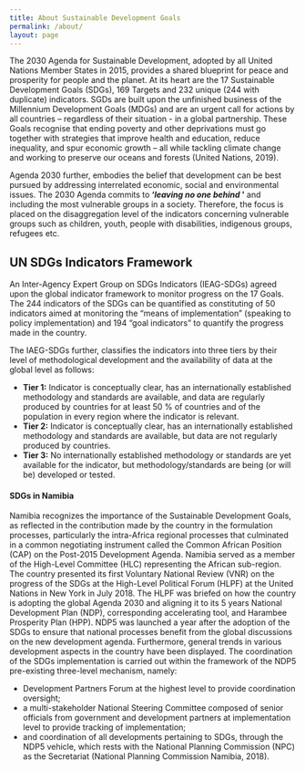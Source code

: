 ```yaml
---
title: About Sustainable Development Goals
permalink: /about/
layout: page
---
```

The 2030 Agenda for Sustainable Development, adopted by all United Nations Member States in 2015, provides a shared blueprint for peace and prosperity for people and the planet. At its heart are the 17 Sustainable Development Goals (SDGs), 169 Targets and 232 unique (244 with duplicate) indicators. SGDs are built upon the unfinished business of the Millennium Development Goals (MDGs) and are an urgent call for actions by all countries – regardless of their situation - in a global partnership. These Goals recognise that ending poverty and other deprivations must go together with strategies that improve health and education, reduce inequality, and spur economic growth – all while tackling climate change and working to preserve our oceans and forests (United Nations, 2019).

Agenda 2030 further, embodies the belief that development can be best pursued by addressing interrelated economic, social and environmental issues. The 2030 Agenda commits to **‘_leaving no one behind_ '** and including the most vulnerable groups in a society. Therefore, the focus is placed on the disaggregation level of the indicators concerning vulnerable groups such as children, youth, people with disabilities, indigenous groups, refugees etc.

## UN SDGs Indicators Framework

An Inter-Agency Expert Group on SDGs Indicators (IEAG-SDGs) agreed upon the global indicator framework to monitor progress on the 17 Goals. The 244 indicators of the SDGs can be quantified as constituting of 50 indicators aimed at monitoring the “means of implementation” (speaking to policy implementation) and 194 “goal indicators” to quantify the progress made in the country. 

The IAEG-SDGs further, classifies the indicators into three tiers by their level of methodological development and the availability of data at the global level as follows:

- **Tier 1:** Indicator is conceptually clear, has an internationally established methodology and standards are available, and data are regularly produced by countries for at least 50 % of countries and of the population in every region where the indicator is relevant.
- **Tier 2:** Indicator is conceptually clear, has an internationally established methodology and standards are available, but data are not regularly produced by countries.
- **Tier 3:** No internationally established methodology or standards are yet available for the indicator, but methodology/standards are being (or will be) developed or tested.

#### SDGs in Namibia 

Namibia recognizes the importance of the Sustainable Development Goals, as reflected in the contribution made by the country in the formulation processes, particularly the intra-Africa regional processes that culminated in a common negotiating instrument called the Common African Position (CAP) on the Post-2015 Development Agenda. Namibia served as a member of the High-Level Committee (HLC) representing the African sub-region. The country presented its first Voluntary National Review (VNR) on the progress of the SDGs at the High-Level Political Forum (HLPF) at the United Nations in New York in July 2018. The HLPF was briefed on how the country is adopting the global Agenda 2030 and aligning it to its 5 years National Development Plan (NDP), corresponding accelerating tool, and Harambee Prosperity Plan (HPP).  NDP5 was launched a year after the adoption of the SDGs to ensure that national processes benefit from the global discussions on the new development agenda. Furthermore, general trends in various development aspects in the country have been displayed. The coordination of the SDGs implementation is carried out within the framework of the NDP5 pre-existing three-level mechanism, namely:

- Development Partners Forum at the highest level to provide coordination oversight; 
- a multi-stakeholder National Steering Committee composed of senior officials from government and development partners at implementation level to provide tracking of implementation; 
- and coordination of all developments pertaining to SDGs, through the NDP5 vehicle, which rests with the National Planning Commission (NPC) as the Secretariat (National Planning Commission Namibia, 2018). 
